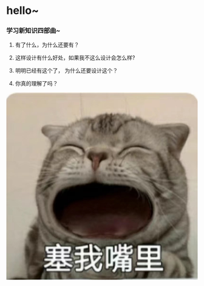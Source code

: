 # hello~ 

### 学习新知识四部曲~

1. 有了什么，为什么还要有？

2. 这样设计有什么好处，如果我不这么设计会怎么样?  
3.  明明已经有这个了， 为什么还要设计这个？ 
4. 你真的理解了吗？

​	<img src="README.assets/gitee头像.jpg" alt="gitee头像" style="zoom:67%;" />